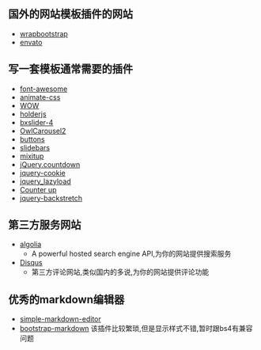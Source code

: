 
## 国外的网站模板插件的网站
+ [wrapbootstrap](https://wrapbootstrap.com/)
+ [envato](https://account.envato.com/)

## 写一套模板通常需要的插件
+ [font-awesome](https://github.com/FortAwesome/Font-Awesome)
+ [animate-css](https://github.com/daneden/animate.css)
+ [WOW](https://github.com/matthieua/WOW)
+ [holderjs](https://github.com/imsky/holder)
+ [bxslider-4](https://github.com/stevenwanderski/bxslider-4)
+ [OwlCarousel2](https://github.com/OwlCarousel2/OwlCarousel2)
+ [buttons](https://github.com/alexwolfe/Buttons)
+ [slidebars](https://github.com/adchsm/Slidebars)
+ [mixitup](https://github.com/patrickkunka/mixitup/)
+ [jQuery.countdown](https://github.com/hilios/jQuery.countdown)
+ [jquery-cookie](https://github.com/carhartl/jquery-cookie)
+ [jquery_lazyload](https://github.com/tuupola/jquery_lazyload)
+ [Counter up](https://github.com/bfintal/Counter-Up)
+ [jquery-backstretch](https://github.com/jquery-backstretch/jquery-backstretch)

## 第三方服务网站
+ [algolia](https://www.algolia.com/)
  + A powerful hosted search engine API,为你的网站提供搜索服务
+ [Disqus](http://disqus.com/)
  + 第三方评论网站,类似国内的多说,为你的网站提供评论功能
## 优秀的markdown编辑器
+ [simple-markdown-editor](https://github.com/sparksuite/simplemde-markdown-editor)
+ [bootstrap-markdown](https://github.com/toopay/bootstrap-markdown) 该插件比较繁琐,但是显示样式不错,暂时跟bs4有兼容问题
